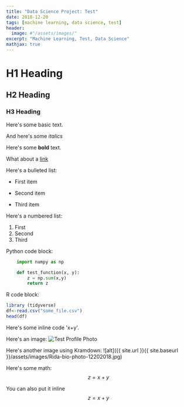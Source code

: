 ```yaml
---
title: "Data Science Project: Test"
date: 2018-12-20
tags: [machine learning, data science, test]
header:
  image: #"/assets/images/"
excerpt: "Machine Learning, Test, Data Science"
mathjax: true
---
```


# H1 Heading

## H2 Heading

### H3 Heading

Here's some basic text.

And here's some *italics*

Here's some **bold** text.

What about a [link](https://github.com)

Here's a bulleted list:
* First item
+ Second item
- Third item

Here's a numbered list:
1. First
2. Second
3. Third

Python code block:
```Python
    import numpy as np

    def test_function(x, y):
        z = np.sum(x,y)
        return z
```

R code block:
```R
library (tidyverse)
df<-read.csv("some_file.csv")
head(df)
```

Here's some inline code 'x+y'.

Here's an image:
<img src="{{ site.url }}{{ site.baseurl }}/assets/images/Rida-bio-photo-12202018.jpg" alt="Test Profile Photo">

Here's another image using Kramdown:
![alt]({{ site.url }}{{ site.baseurl }}/assets/images/Rida-bio-photo-12202018.jpg)

Here's some math:
$$z=x+y$$

You can also put it inline $$z=x+y$$
